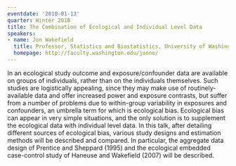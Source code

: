 ```yaml
---
eventdate: '2010-01-13'
quarter: Winter 2010
title: The Combination of Ecological and Individual Level Data
speakers:
- name: Jon Wakefield
  title: Professor, Statistics and Biostatistics, University of Washington
  homepage: http://faculty.washington.edu/jonno/
---
```

In an ecological study outcome and exposure/confounder data are available on groups of individuals, rather than on the individuals themselves. Such studies are logistically appealing, since they may make use of routinely-available data and offer increased power and exposure contrasts, but suffer from a number of problems due to within-group variability in exposures and confounders, an umbrella term for which is ecological bias. Ecological bias can appear in very simple situations, and the only solution is to supplement the ecological data with individual level data. In this talk, after detailing different sources of ecological bias, various study designs and estimation methods will be described and compared. In particular, the aggregate data design of Prentice and Sheppard (1995) and the ecological embedded case-control study of Haneuse and Wakefield (2007) will be described.